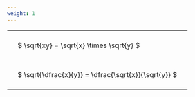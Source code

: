 ```yaml
---
weight: 1
---
```


<style type="text/css">
#T_2e0e7 th.col_heading {
  text-align: left;
  font-size: 1em;
}
#T_2e0e7 td {
  text-align: left;
  font-size: 1em;
  padding: 1.5em;
}
</style>
<table id="T_2e0e7">
  <thead>
  </thead>
  <tbody>
    <tr>
      <td id="T_2e0e7_row0_col0" class="data row0 col0" >$ \sqrt{xy} = \sqrt{x} \times \sqrt{y} $</td>
    </tr>
    <tr>
      <td id="T_2e0e7_row1_col0" class="data row1 col0" >$ \sqrt{\dfrac{x}{y}} = \dfrac{\sqrt{x}}{\sqrt{y}} $</td>
    </tr>
  </tbody>
</table>
